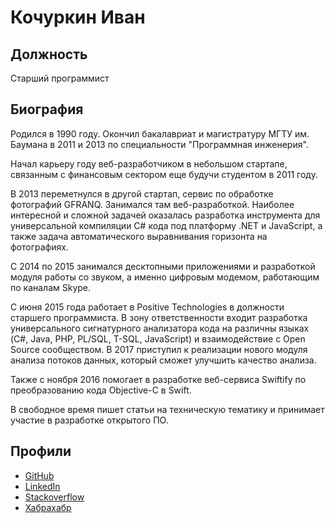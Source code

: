 # Кочуркин Иван

## Должность

Старший программист

## Биография

Родился в 1990 году. Окончил бакалавриат и магистратуру МГТУ им. Баумана
в 2011 и 2013 по специальности "Программная инженерия".

Начал карьеру году веб-разработчиком в небольшом стартапе,
связанным с финансовым сектором еще будучи студентом в 2011 году.

В 2013 переметнулся в другой стартап, сервис по обработке фотографий GFRANQ.
Занимался там веб-разработкой. Наиболее интересной и сложной задачей
оказалась разработка инструмента для универсальной компиляции
C# кода под платформу .NET и JavaScript, а также задача автоматического
выравнивания горизонта на фотографиях.

С 2014 по 2015 занимался десктопными приложениями и разработкой модуля
работы со звуком, а именно цифровым модемом, работающим по каналам Skype.

С июня 2015 года работает в Positive Technologies в должности старшего программиста.
В зону ответственности входит разработка универсального сигнатурного анализатора
кода на различны языках (C#, Java, PHP, PL/SQL, T-SQL, JavaScript) и
взаимодействие с Open Source сообществом. В 2017 приступил к реализации нового модуля
анализа потоков данных, который сможет улучшить качество анализа.

Также с ноября 2016 помогает в разработке веб-сервиса Swiftify по преобразованию
кода Objective-C в Swift.

В свободное время пишет статьи на техническую тематику и принимает участие в
разработке открытого ПО.

## Профили

* [GitHub](https://github.com/KvanTTT/)
* [LinkedIn](https://ru.linkedin.com/in/kvanttt/en)
* [Stackoverflow](http://stackoverflow.com/users/1046374/kvanttt)
* [Хабрахабр](https://habrahabr.ru/users/kvanttt/)